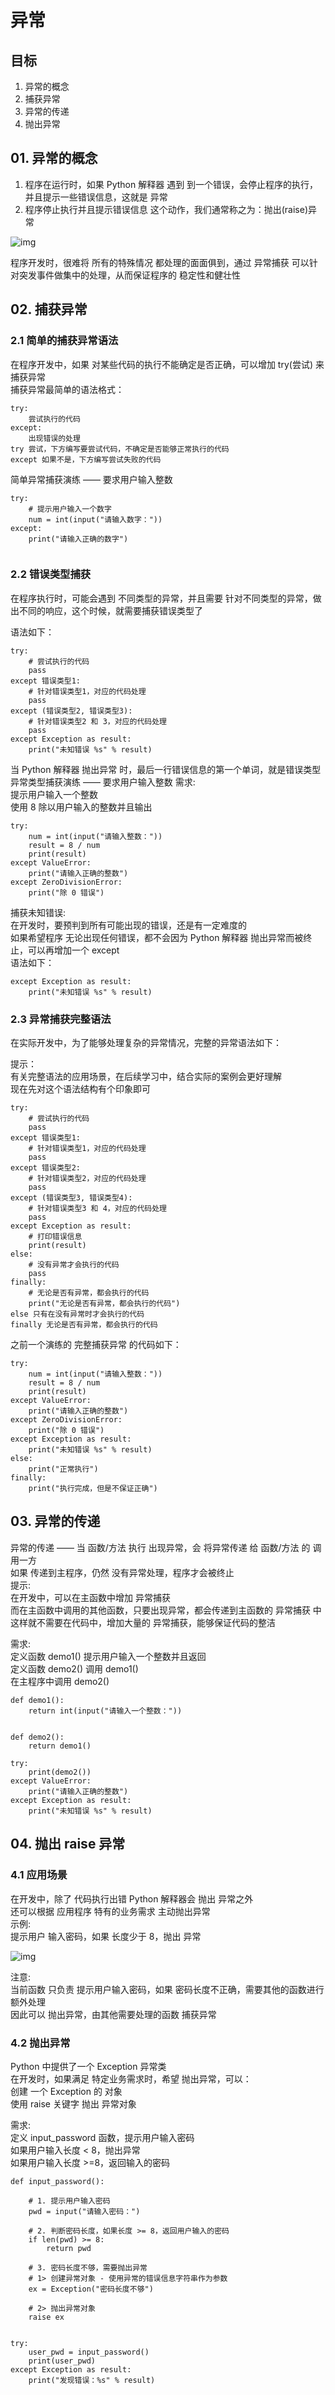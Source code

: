 # 异常


## 目标
1. 异常的概念
2. 捕获异常
3. 异常的传递
4. 抛出异常


## 01. 异常的概念
1. 程序在运行时，如果 Python 解释器 遇到 到一个错误，会停止程序的执行，并且提示一些错误信息，这就是 异常
2. 程序停止执行并且提示错误信息 这个动作，我们通常称之为：抛出(raise)异常

![img](https://github.com/marxlee/Development-doc/blob/master/python/images/py_a7_1.png)

程序开发时，很难将 所有的特殊情况 都处理的面面俱到，通过 异常捕获 可以针对突发事件做集中的处理，从而保证程序的 稳定性和健壮性

## 02. 捕获异常
### 2.1 简单的捕获异常语法
在程序开发中，如果 对某些代码的执行不能确定是否正确，可以增加 try(尝试) 来 捕获异常  
捕获异常最简单的语法格式：
```
try:
    尝试执行的代码
except:
    出现错误的处理
try 尝试，下方编写要尝试代码，不确定是否能够正常执行的代码
except 如果不是，下方编写尝试失败的代码
```

简单异常捕获演练 —— 要求用户输入整数

```
try:
    # 提示用户输入一个数字
    num = int(input("请输入数字："))
except:
    print("请输入正确的数字")
    
```

### 2.2 错误类型捕获
在程序执行时，可能会遇到 不同类型的异常，并且需要 针对不同类型的异常，做出不同的响应，这个时候，就需要捕获错误类型了  

语法如下：
```
try:
    # 尝试执行的代码
    pass
except 错误类型1:
    # 针对错误类型1，对应的代码处理
    pass
except (错误类型2, 错误类型3):
    # 针对错误类型2 和 3，对应的代码处理
    pass
except Exception as result:
    print("未知错误 %s" % result)
```    

当 Python 解释器 抛出异常 时，最后一行错误信息的第一个单词，就是错误类型  
异常类型捕获演练 —— 要求用户输入整数
需求:  
提示用户输入一个整数  
使用 8 除以用户输入的整数并且输出  

```
try:
    num = int(input("请输入整数："))
    result = 8 / num
    print(result)
except ValueError:
    print("请输入正确的整数")
except ZeroDivisionError:
    print("除 0 错误")
```
捕获未知错误:  
在开发时，要预判到所有可能出现的错误，还是有一定难度的  
如果希望程序 无论出现任何错误，都不会因为 Python 解释器 抛出异常而被终止，可以再增加一个 except  
语法如下：  
```
except Exception as result:
    print("未知错误 %s" % result)
```


### 2.3 异常捕获完整语法
在实际开发中，为了能够处理复杂的异常情况，完整的异常语法如下：

提示：  
有关完整语法的应用场景，在后续学习中，结合实际的案例会更好理解  
现在先对这个语法结构有个印象即可  

```
try:
    # 尝试执行的代码
    pass
except 错误类型1:
    # 针对错误类型1，对应的代码处理
    pass
except 错误类型2:
    # 针对错误类型2，对应的代码处理
    pass
except (错误类型3, 错误类型4):
    # 针对错误类型3 和 4，对应的代码处理
    pass
except Exception as result:
    # 打印错误信息
    print(result)
else:
    # 没有异常才会执行的代码
    pass
finally:
    # 无论是否有异常，都会执行的代码
    print("无论是否有异常，都会执行的代码")
else 只有在没有异常时才会执行的代码
finally 无论是否有异常，都会执行的代码
```

之前一个演练的 完整捕获异常 的代码如下：
```
try:
    num = int(input("请输入整数："))
    result = 8 / num
    print(result)
except ValueError:
    print("请输入正确的整数")
except ZeroDivisionError:
    print("除 0 错误")
except Exception as result:
    print("未知错误 %s" % result)
else:
    print("正常执行")
finally:
    print("执行完成，但是不保证正确")
```


## 03. 异常的传递
异常的传递 —— 当 函数/方法 执行 出现异常，会 将异常传递 给 函数/方法 的 调用一方  
如果 传递到主程序，仍然 没有异常处理，程序才会被终止  
提示:  
在开发中，可以在主函数中增加 异常捕获  
而在主函数中调用的其他函数，只要出现异常，都会传递到主函数的 异常捕获 中  
这样就不需要在代码中，增加大量的 异常捕获，能够保证代码的整洁   

需求:  
定义函数 demo1() 提示用户输入一个整数并且返回  
定义函数 demo2() 调用 demo1()  
在主程序中调用 demo2()  

```
def demo1():
    return int(input("请输入一个整数："))


def demo2():
    return demo1()

try:
    print(demo2())
except ValueError:
    print("请输入正确的整数")
except Exception as result:
    print("未知错误 %s" % result)
```


## 04. 抛出 raise 异常
### 4.1 应用场景
在开发中，除了 代码执行出错 Python 解释器会 抛出 异常之外  
还可以根据 应用程序 特有的业务需求 主动抛出异常  
示例:  
提示用户 输入密码，如果 长度少于 8，抛出 异常

![img](https://github.com/marxlee/Development-doc/blob/master/python/images/py_a7_2.png)

注意:  
当前函数 只负责 提示用户输入密码，如果 密码长度不正确，需要其他的函数进行额外处理  
因此可以 抛出异常，由其他需要处理的函数 捕获异常  


### 4.2 抛出异常  
Python 中提供了一个 Exception 异常类  
在开发时，如果满足 特定业务需求时，希望 抛出异常，可以：  
创建 一个 Exception 的 对象  
使用 raise 关键字 抛出 异常对象  

需求:  
定义 input\_password 函数，提示用户输入密码  
如果用户输入长度 < 8，抛出异常  
如果用户输入长度 >=8，返回输入的密码  

```
def input_password():

    # 1. 提示用户输入密码
    pwd = input("请输入密码：")

    # 2. 判断密码长度，如果长度 >= 8，返回用户输入的密码
    if len(pwd) >= 8:
        return pwd

    # 3. 密码长度不够，需要抛出异常
    # 1> 创建异常对象 - 使用异常的错误信息字符串作为参数
    ex = Exception("密码长度不够")

    # 2> 抛出异常对象
    raise ex


try:
    user_pwd = input_password()
    print(user_pwd)
except Exception as result:
    print("发现错误：%s" % result)

```
